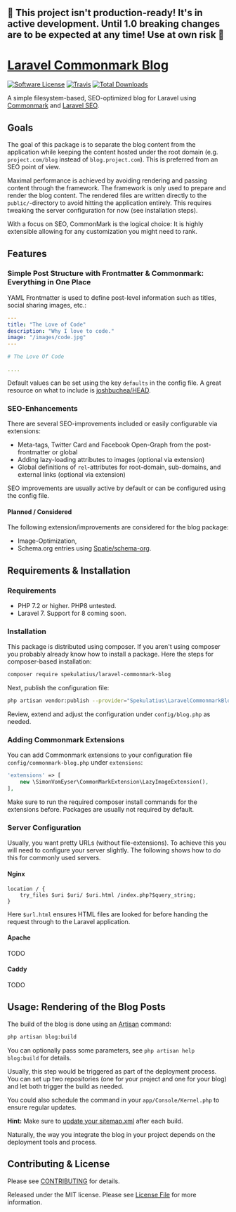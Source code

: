 ## 🚧️ This project isn't production-ready! It's in active development. Until 1.0 breaking changes are to be expected at any time! Use at own risk 🚧️


# [Laravel Commonmark Blog](https://github.com/spekulatius/laravel-commonmark-blog)

[![Software License](https://img.shields.io/badge/license-MIT-brightgreen.svg?style=flat-square)](LICENSE.md)
[![Travis](https://img.shields.io/travis/spekulatius/laravel-commonmark-blog.svg?style=flat-square)]()
[![Total Downloads](https://img.shields.io/packagist/dt/spekulatius/laravel-commonmark-blog.svg?style=flat-square)](https://packagist.org/packages/spekulatius/laravel-commonmark-blog)

A simple filesystem-based, SEO-optimized blog for Laravel using [Commonmark](https://github.com/thephpleague/commonmark) and [Laravel SEO](https://github.com/romanzipp/Laravel-SEO).


## Goals

The goal of this package is to separate the blog content from the application while keeping the content hosted under the root domain (e.g. `project.com/blog` instead of `blog.project.com`). This is preferred from an SEO point of view.

Maximal performance is achieved by avoiding rendering and passing content through the framework. The framework is only used to prepare and render the blog content. The rendered files are written directly to the `public/`-directory to avoid hitting the application entirely. This requires tweaking the server configuration for now (see installation steps).

With a focus on SEO, CommonMark is the logical choice: It is highly extensible allowing for any customization you might need to rank.


## Features

### Simple Post Structure with Frontmatter & Commonmark: Everything in One Place

YAML Frontmatter is used to define post-level information such as titles, social sharing images, etc.:

```yaml
---
title: "The Love of Code"
description: "Why I love to code."
image: "/images/code.jpg"
---

# The Love Of Code

....
```

Default values can be set using the key `defaults` in the config file. A great resource on what to include is [joshbuchea/HEAD](https://github.com/joshbuchea/HEAD).

### SEO-Enhancements

There are several SEO-improvements included or easily configurable via extensions:

 - Meta-tags, Twitter Card and Facebook Open-Graph from the post-frontmatter or global
 - Adding lazy-loading attributes to images (optional via extension)
 - Global definitions of `rel`-attributes for root-domain, sub-domains, and external links (optional via extension)

SEO improvements are usually active by default or can be configured using the config file.

#### Planned / Considered

The following extension/improvements are considered for the blog package:

 - Image-Optimization,
 - Schema.org entries using [Spatie/schema-org](https://github.com/spatie/schema-org).


## Requirements & Installation

### Requirements

- PHP 7.2 or higher. PHP8 untested.
- Laravel 7. Support for 8 coming soon.

### Installation

This package is distributed using composer. If you aren't using composer you probably already know how to install a package. Here the steps for composer-based installation:

```bash
composer require spekulatius/laravel-commonmark-blog
```

Next, publish the configuration file:

```bash
php artisan vendor:publish --provider="Spekulatius\LaravelCommonmarkBlog\CommonmarkBlogServiceProvider" --tag="blog-config"
```

Review, extend and adjust the configuration under `config/blog.php` as needed.

### Adding Commonmark Extensions

You can add Commonmark extensions to your configuration file `config/commonmark-blog.php` under `extensions`:

```php
'extensions' => [
    new \SimonVomEyser\CommonMarkExtension\LazyImageExtension(),
],
```

Make sure to run the required composer install commands for the extensions before. Packages are usually not required by default.

### Server Configuration

Usually, you want pretty URLs (without file-extensions). To achieve this you will need to configure your server slightly. The following shows how to do this for commonly used servers.

#### Nginx

```
location / {
    try_files $uri $uri/ $uri.html /index.php?$query_string;
}
```

Here `$url.html` ensures HTML files are looked for before handing the request through to the Laravel application.

#### Apache

TODO

#### Caddy

TODO


## Usage: Rendering of the Blog Posts

The build of the blog is done using an [Artisan](https://laravel.com/docs/7.x/artisan) command:

```bash
php artisan blog:build
```

You can optionally pass some parameters, see `php artisan help blog:build` for details.

Usually, this step would be triggered as part of the deployment process. You can set up two repositories (one for your project and one for your blog) and let both trigger the build as needed.

You could also schedule the command in your `app/Console/Kernel.php` to ensure regular updates.

**Hint:** Make sure to [update your sitemap.xml](https://github.com/bringyourownideas/laravel-sitemap) after each build.

Naturally, the way you integrate the blog in your project depends on the deployment tools and process.


## Contributing & License

Please see [CONTRIBUTING](CONTRIBUTING.md) for details.

Released under the MIT license. Please see [License File](LICENSE.md) for more information.

